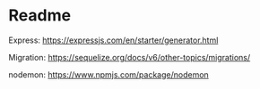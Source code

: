 # Readme

Express:
<https://expressjs.com/en/starter/generator.html>

Migration:
<https://sequelize.org/docs/v6/other-topics/migrations/>

nodemon:
<https://www.npmjs.com/package/nodemon>
